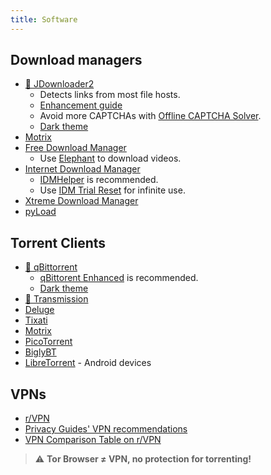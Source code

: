 ```yaml
---
title: Software
---
```


## Download managers

- [🌟 JDownloader2](https://jdownloader.org/jdownloader2)
  - Detects links from most file hosts.
  - [Enhancement guide](https://www.reddit.com/12axfj3)
  - Avoid more CAPTCHAs with [Offline CAPTCHA Solver](https://github.com/cracker0dks/CaptchaSolver).
  - [Dark theme](https://support.jdownloader.org/Knowledgebase/Article/View/dark-mode-theme)
- [Motrix](https://motrix.app)
- [Free Download Manager](https://www.freedownloadmanager.org)
  - Use [Elephant](https://github.com/meowcateatrat/elephant) to download videos.
- [Internet Download Manager](https://internetdownloadmanager.com)
  - [IDMHelper](https://github.com/unamer/IDMHelper) is recommended.
  - Use [IDM Trial Reset](https://github.com/J2TEAM/idm-trial-reset) for infinite use.
- [Xtreme Download Manager](https://github.com/subhra74/xdm)
- [pyLoad](https://pyload.net)

## Torrent Clients

- [🌟 qBittorrent](https://www.qbittorrent.org)
  - [qBittorent Enhanced](https://github.com/c0re100/qBittorrent-Enhanced-Edition) is recommended.
  - [Dark theme](https://draculatheme.com/qbittorrent)
- [🌟 Transmission](https://transmissionbt.com)
- [Deluge](https://dev.deluge-torrent.org)
- [Tixati](https://tixati.com)
- [Motrix](https://motrix.app)
- [PicoTorrent](https://picotorrent.org)
- [BiglyBT](https://www.biglybt.com)
- [LibreTorrent](https://github.com/proninyaroslav/libretorrent) - Android devices

## VPNs

- [r/VPN](https://www.reddit.com/r/VPN)
- [Privacy Guides' VPN recommendations](https://www.privacyguides.org/vpn)
- [VPN Comparison Table on r/VPN](https://www.reddit.com/m736zt)

> :warning: **Tor Browser ≠ VPN, no protection for torrenting!**
